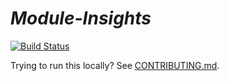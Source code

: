 # *Module-Insights*

[![Build Status](https://travis-ci.org/CloudNativeJS/module-insights.svg?branch=master)](https://travis-ci.org/CloudNativeJS/module-insights)

Trying to run this locally? See [CONTRIBUTING.md](./CONTRIBUTING.md).
